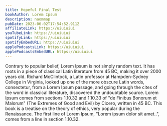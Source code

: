 ```yaml
---
title: Hopeful Final Test
bookAuthor: Lorem Ipsum
description: naommap
pubDate: 2023-06-02T17:54:52.911Z
affiliateLink: https://uiuiuiui
youTubeLink: https://uiuiuiui
spotifyLink: https://uiuiuiui
spotifyEmbedURL: https://uiuiuiui
applePodcastsLink: https://uiuiuiui
applePodcastsEmbedURL: https://uiuiuiui
---
```

Contrary to popular belief, Lorem Ipsum is not simply random text. It has roots in a piece of classical Latin literature from 45 BC, making it over 2000 years old. Richard McClintock, a Latin professor at Hampden-Sydney College in Virginia, looked up one of the more obscure Latin words, consectetur, from a Lorem Ipsum passage, and going through the cites of the word in classical literature, discovered the undoubtable source. Lorem Ipsum comes from sections 1.10.32 and 1.10.33 of "de Finibus Bonorum et Malorum" (The Extremes of Good and Evil) by Cicero, written in 45 BC. This book is a treatise on the theory of ethics, very popular during the Renaissance. The first line of Lorem Ipsum, "Lorem ipsum dolor sit amet..", comes from a line in section 1.10.32.